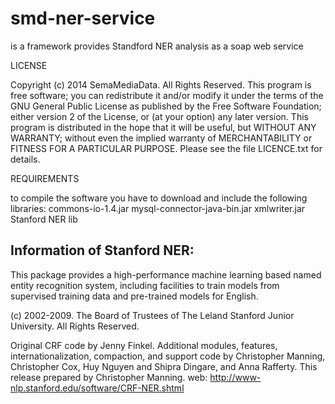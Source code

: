 smd-ner-service
===============

is a framework provides Standford NER analysis as a soap web service

LICENSE 

Copyright (c) 2014 SemaMediaData. All Rights Reserved.
This program is free software; you can redistribute it and/or
modify it under the terms of the GNU General Public License
as published by the Free Software Foundation; either version 2
of the License, or (at your option) any later version.
This program is distributed in the hope that it will be useful,
but WITHOUT ANY WARRANTY; without even the implied warranty of
MERCHANTABILITY or FITNESS FOR A PARTICULAR PURPOSE.
Please see the file LICENCE.txt for details.

REQUIREMENTS

to compile the software you have to download and include the following libraries:
commons-io-1.4.jar
mysql-connector-java-bin.jar
xmlwriter.jar
Stanford NER lib


Information of Stanford NER:
----------------------------------------------

This package provides a high-performance machine learning based named
entity recognition system, including facilities to train models from
supervised training data and pre-trained models for English.

(c) 2002-2009.  The Board of Trustees of The Leland
    Stanford Junior University. All Rights Reserved. 

Original CRF code by Jenny Finkel.
Additional modules, features, internationalization, compaction, and
support code by Christopher Manning, Christopher Cox, Huy Nguyen and
Shipra Dingare, and Anna Rafferty.
This release prepared by Christopher Manning.
web: http://www-nlp.stanford.edu/software/CRF-NER.shtml
